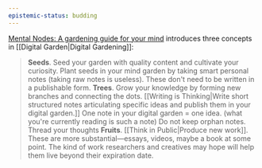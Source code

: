 ```yaml
---
epistemic-status: budding
---
```


[Mental Nodes: A gardening guide for your mind](https://www.mentalnodes.com/a-gardening-guide-for-your-mind) introduces three concepts in [[Digital Garden|Digital Gardening]]:

> **Seeds**. Seed your garden with quality content and cultivate your curiosity. Plant seeds in your mind garden by taking smart personal notes (taking raw notes is useless). These don't need to be written in a publishable form.
> **Trees**. Grow your knowledge by forming new branches and connecting the dots. [[Writing is Thinking|Write short structured notes articulating specific ideas and publish them in your digital garden.]] One note in your digital garden = one idea. (what you're currently reading is such a note) Do not keep orphan notes. Thread your thoughts
> **Fruits**. [[Think in Public|Produce new work]]. These are more substantial—essays, videos, maybe a book at some point. The kind of work researchers and creatives may hope will help them live beyond their expiration date.